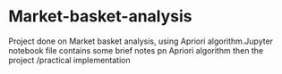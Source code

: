 # Market-basket-analysis
Project done on Market basket analysis, using Apriori algorithm.Jupyter notebook file contains some brief notes pn Apriori algorithm then the project /practical implementation
